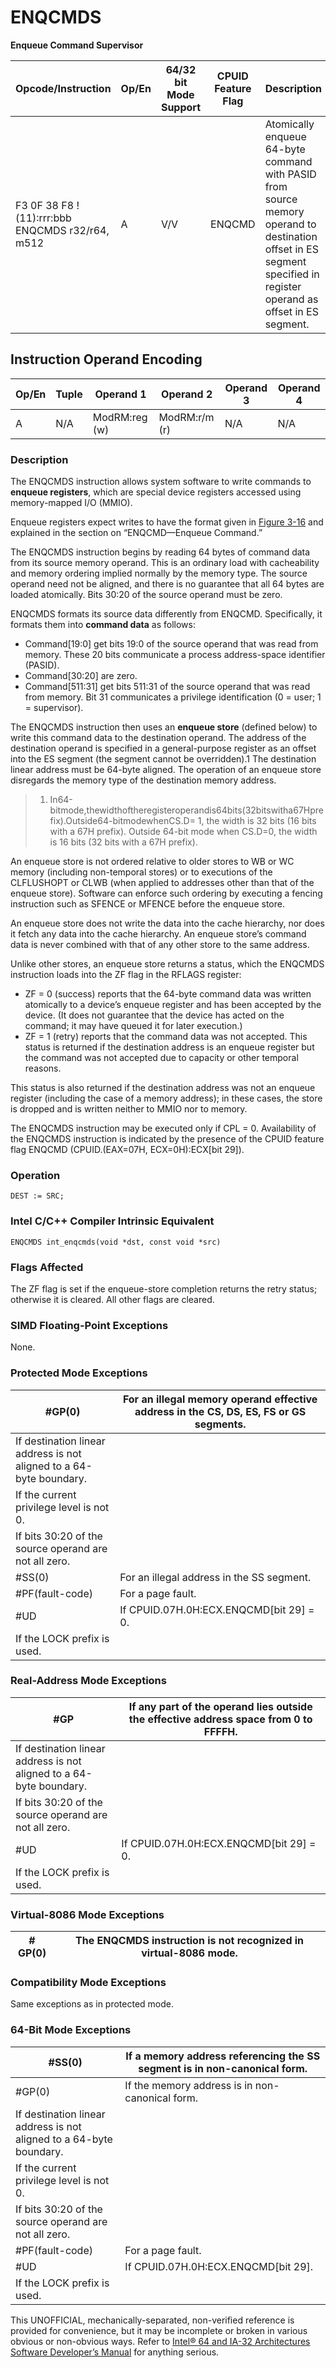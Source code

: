 # ENQCMDS

**Enqueue Command Supervisor**

| Opcode/Instruction                              | Op/En | 64/32 bit Mode Support | CPUID Feature Flag | Description                                                                                                                                                         |
| ----------------------------------------------- | ----- | ---------------------- | ------------------ | ------------------------------------------------------------------------------------------------------------------------------------------------------------------- |
| F3 0F 38 F8 !(11):rrr:bbb ENQCMDS r32/r64, m512 | A     | V/V                    | ENQCMD             | Atomically enqueue 64-byte command with PASID from source memory operand to destination offset in ES segment specified in register operand as offset in ES segment. |

## Instruction Operand Encoding

| Op/En | Tuple | Operand 1     | Operand 2     | Operand 3 | Operand 4 |
| ----- | ----- | ------------- | ------------- | --------- | --------- |
| A     | N/A   | ModRM:reg (w) | ModRM:r/m (r) | N/A       | N/A       |

### Description

The ENQCMDS instruction allows system software to write commands to **enqueue registers**, which are special device registers accessed using memory-mapped I/O (MMIO).

Enqueue registers expect writes to have the format given in [Figure 3-16](/x86/enqcmd#fig-3-16) and explained in the section on “ENQCMD—Enqueue Command.”

The ENQCMDS instruction begins by reading 64 bytes of command data from its source memory operand. This is an ordinary load with cacheability and memory ordering implied normally by the memory type. The source operand need not be aligned, and there is no guarantee that all 64 bytes are loaded atomically. Bits 30:20 of the source operand must be zero.

ENQCMDS formats its source data differently from ENQCMD. Specifically, it formats them into **command data** as follows:

- Command[19:0] get bits 19:0 of the source operand that was read from memory. These 20 bits communicate a process address-space identifier (PASID).
- Command[30:20] are zero.
- Command[511:31] get bits 511:31 of the source operand that was read from memory. Bit 31 communicates a privilege identification (0 = user; 1 = supervisor).

The ENQCMDS instruction then uses an **enqueue store** (defined below) to write this command data to the destination operand. The address of the destination operand is specified in a general-purpose register as an offset into the ES segment (the segment cannot be overridden).1 The destination linear address must be 64-byte aligned. The operation of an enqueue store disregards the memory type of the destination memory address.

> 1. In64-bitmode,thewidthoftheregisteroperandis64bits(32bitswitha67Hprefix).Outside64-bitmodewhenCS.D= 1, the width is 32 bits (16 bits with a 67H prefix). Outside 64-bit mode when CS.D=0, the width is 16 bits (32 bits with a 67H prefix).

An enqueue store is not ordered relative to older stores to WB or WC memory (including non-temporal stores) or to executions of the CLFLUSHOPT or CLWB (when applied to addresses other than that of the enqueue store). Software can enforce such ordering by executing a fencing instruction such as SFENCE or MFENCE before the enqueue store.

An enqueue store does not write the data into the cache hierarchy, nor does it fetch any data into the cache hierarchy. An enqueue store’s command data is never combined with that of any other store to the same address.

Unlike other stores, an enqueue store returns a status, which the ENQCMDS instruction loads into the ZF flag in the RFLAGS register:

- ZF = 0 (success) reports that the 64-byte command data was written atomically to a device’s enqueue register and has been accepted by the device. (It does not guarantee that the device has acted on the command; it may have queued it for later execution.)
- ZF = 1 (retry) reports that the command data was not accepted. This status is returned if the destination address is an enqueue register but the command was not accepted due to capacity or other temporal reasons.

This status is also returned if the destination address was not an enqueue register (including the case of a memory address); in these cases, the store is dropped and is written neither to MMIO nor to memory.

The ENQCMDS instruction may be executed only if CPL = 0. Availability of the ENQCMDS instruction is indicated by the presence of the CPUID feature flag ENQCMD (CPUID.(EAX=07H, ECX=0H):ECX[bit 29]).

### Operation

```
DEST := SRC;

```

### Intel C/C++ Compiler Intrinsic Equivalent

```
ENQCMDS int_enqcmds(void *dst, const void *src)

```

### Flags Affected

The ZF flag is set if the enqueue-store completion returns the retry status; otherwise it is cleared. All other flags are cleared.

### SIMD Floating-Point Exceptions

None.

### Protected Mode Exceptions

| \#​​​​GP(0)                                                         | For an illegal memory operand effective address in the CS, DS, ES, FS or GS segments. |
| ------------------------------------------------------------------- | ------------------------------------------------------------------------------------- |
| If destination linear address is not aligned to a 64-byte boundary. |
| If the current privilege level is not 0.                            |
| If bits 30:20 of the source operand are not all zero.               |
| \#​​​​​SS(0)                                                        | For an illegal address in the SS segment.                                             |
| \#​PF(fault-code)                                                   | For a page fault.                                                                     |
| #​​​UD                                                              | If CPUID.07H.0H:ECX.ENQCMD[bit 29] = 0.                                               |
| If the LOCK prefix is used.                                         |

### Real-Address Mode Exceptions

| \#​​​​GP                                                            | If any part of the operand lies outside the effective address space from 0 to FFFFH. |
| ------------------------------------------------------------------- | ------------------------------------------------------------------------------------ |
| If destination linear address is not aligned to a 64-byte boundary. |
| If bits 30:20 of the source operand are not all zero.               |
| #​​​UD                                                              | If CPUID.07H.0H:ECX.ENQCMD[bit 29] = 0.                                              |
| If the LOCK prefix is used.                                         |

### Virtual-8086 Mode Exceptions

| \#​​​​GP(0) | The ENQCMDS instruction is not recognized in virtual-8086 mode. |
| ----------- | --------------------------------------------------------------- |

### Compatibility Mode Exceptions

Same exceptions as in protected mode.

### 64-Bit Mode Exceptions

| \#​​​​​SS(0)                                                        | If a memory address referencing the SS segment is in non-canonical form. |
| ------------------------------------------------------------------- | ------------------------------------------------------------------------ |
| \#​​​​GP(0)                                                         | If the memory address is in non-canonical form.                          |
| If destination linear address is not aligned to a 64-byte boundary. |
| If the current privilege level is not 0.                            |
| If bits 30:20 of the source operand are not all zero.               |
| \#​PF(fault-code)                                                   | For a page fault.                                                        |
| #​​​UD                                                              | If CPUID.07H.0H:ECX.ENQCMD[bit 29].                                      |
| If the LOCK prefix is used.                                         |

This UNOFFICIAL, mechanically-separated, non-verified reference is provided for convenience, but it may be
incomplete or broken in various obvious or non-obvious
ways. Refer to [Intel® 64 and IA-32 Architectures Software Developer’s Manual](https://software.intel.com/en-us/download/intel-64-and-ia-32-architectures-sdm-combined-volumes-1-2a-2b-2c-2d-3a-3b-3c-3d-and-4) for anything serious.
